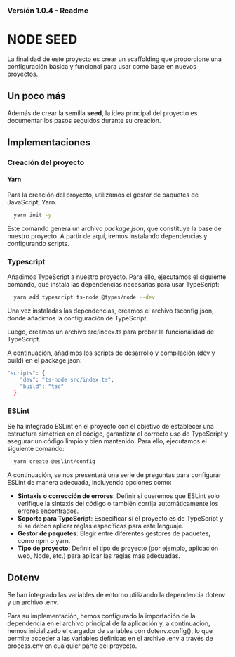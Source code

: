 ### Versión 1.0.4 - Readme

# NODE SEED

La finalidad de este proyecto es crear un scaffolding que proporcione una configuración básica y funcional para usar como base en nuevos proyectos.

## Un poco más

Además de crear la semilla **seed**, la idea principal del proyecto es documentar los pasos seguidos durante su creación.

## Implementaciones

### Creación del proyecto

#### Yarn

Para la creación del proyecto, utilizamos el gestor de paquetes de JavaScript, Yarn.

```bash
  yarn init -y
```

Este comando genera un archivo *package.json*, que constituye la base de nuestro proyecto. A partir de aquí, iremos instalando dependencias y configurando scripts.

### Typescript

Añadimos TypeScript a nuestro proyecto. Para ello, ejecutamos el siguiente comando, que instala las dependencias necesarias para usar TypeScript:

```bash
  yarn add typescript ts-node @types/node --dev
```

Una vez instaladas las dependencias, creamos el archivo tsconfig.json, donde añadimos la configuración de TypeScript.

Luego, creamos un archivo src/index.ts para probar la funcionalidad de TypeScript. 

A continuación, añadimos los scripts de desarrollo y compilación (dev y build) en el package.json:

```bash
"scripts": {
    "dev": "ts-node src/index.ts",
    "build": "tsc"
  }
```

### ESLint

Se ha integrado ESLint en el proyecto con el objetivo de establecer una estructura simétrica en el código, garantizar el correcto uso de TypeScript y asegurar un código limpio y bien mantenido. Para ello, ejecutamos el siguiente comando:


```bash
  yarn create @eslint/config
```

A continuación, se nos presentará una serie de preguntas para configurar ESLint de manera adecuada, incluyendo opciones como:

- **Sintaxis o corrección de errores**: Definir si queremos que ESLint solo verifique la sintaxis del código o también corrija automáticamente los errores encontrados.
- **Soporte para TypeScript**: Especificar si el proyecto es de TypeScript y si se deben aplicar reglas específicas para este lenguaje.
- **Gestor de paquetes**: Elegir entre diferentes gestores de paquetes, como npm o yarn.
- **Tipo de proyecto**: Definir el tipo de proyecto (por ejemplo, aplicación web, Node, etc.) para aplicar las reglas más adecuadas.

## Dotenv

Se han integrado las variables de entorno utilizando la dependencia dotenv y un archivo .env. 

Para su implementación, hemos configurado la importación de la dependencia en el archivo principal de la aplicación y, a continuación, hemos inicializado el cargador de variables con dotenv.config(), lo que permite acceder a las variables definidas en el archivo .env a través de process.env en cualquier parte del proyecto.
